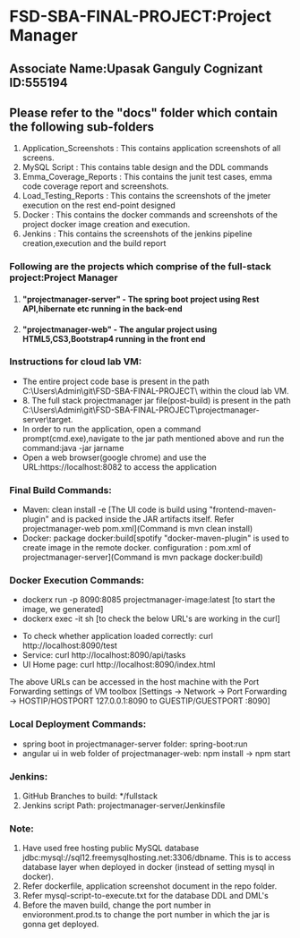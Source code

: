 # FSD-SBA-FINAL-PROJECT:Project Manager
<h2>Associate Name:Upasak Ganguly Cognizant ID:555194</h2>
<h2>Please refer to the "docs" folder which contain the following sub-folders</h2>
<ol>
	<li>Application_Screenshots : This contains application screenshots of all screens.</li>
	<li>MySQL Script : This contains table design and the DDL commands </li>
	<li>Emma_Coverage_Reports : This contains the junit test cases, emma code coverage report and screenshots.</li>
	<li>Load_Testing_Reports : This contains the screenshots of the jmeter execution on the rest end-point designed</li>
	<li>Docker : This contains the docker commands and screenshots of the project docker image creation and execution.</li>
	<li>Jenkins : This contains the screenshots of the jenkins pipeline creation,execution and the build report</li>
</ol>
<h3>Following are the projects which comprise of the full-stack project:Project Manager</h3>
<ol>
   <li><h4>"projectmanager-server" - The spring boot project using Rest API,hibernate etc running in the back-end </h4></li>
   <li><h4>"projectmanager-web" - The angular project using HTML5,CS3,Bootstrap4 running in the front end</h4></li>
</ol>
<h3>Instructions for cloud lab VM:</h3>
<ul>
	<li>The entire project code base is present in the path C:\Users\Admin\git\FSD-SBA-FINAL-PROJECT\ within the cloud lab VM.</li>
	<li>8.	The full stack projectmanager jar file(post-build) is present in the path C:\Users\Admin\git\FSD-SBA-FINAL-PROJECT\projectmanager-server\target.</li>
	<li>In order to run the application, open a command prompt(cmd.exe),navigate to the jar path mentioned above and run the command:java -jar jarname</li>
	<li>Open a web browser(google chrome) and use the URL:https://localhost:8082 to access the application</li>
</ul>
<h3>Final Build Commands:</h3>
<ul>
<li>Maven: clean install -e [The UI code is build using "frontend-maven-plugin" and is packed inside the JAR artifacts itself. Refer projectmanager-web pom.xml](Command is mvn clean install)</li>
<li>Docker: package docker:build[spotify "docker-maven-plugin" is used to create image in the remote docker. <dockerHost> configuration : pom.xml of projectmanager-server](Command is mvn package docker:build)</li>
</ul>

<h3>Docker Execution Commands:</h3>
<ul>
<li>dockerx run -p 8090:8085 projectmanager-image:latest	[to start the image, we generated]</li>
<li>dockerx exec -it <container id> sh	[to check the below URL's are working in the curl]</li>
</ul>	

<ul>
<li>To check whether application loaded correctly: curl http://localhost:8090/test</li>
<li>Service: curl http://localhost:8090/api/tasks</li>
<li>UI Home page: curl http://localhost:8090/index.html</li>
</ul>	

The above URLs can be accessed in the host machine with the Port Forwarding settings of VM toolbox [Settings -> Network -> Port Forwarding -> HOSTIP/HOSTPORT 127.0.0.1:8090 to GUESTIP/GUESTPORT :8090]

<h3>Local Deployment Commands:</h3>
<ul>
<li>spring boot in projectmanager-server folder: spring-boot:run</li>
<li>angular ui in web folder of projectmanager-web: npm install -> npm start</li>
</ul>

<h3>Jenkins:</h3>
<ol>
<li>GitHub Branches to build: */fullstack</li>
<li>Jenkins script Path: projectmanager-server/Jenkinsfile</li>
</ol>

<h3>Note: </h3>
<ol>
<li>Have used free hosting public MySQL database jdbc:mysql://sql12.freemysqlhosting.net:3306/dbname. This is to access database layer when deployed in docker (instead of setting mysql in docker).</li>
<li>Refer dockerfile, application screenshot document in the repo folder.</li>
<li>Refer mysql-script-to-execute.txt for the database DDL and DML's</li>
<li>Before the maven build, change the port number in envioronment.prod.ts to change the port number in which the jar is gonna get deployed.</li>
</ol>


